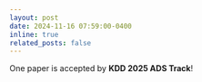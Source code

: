 ```yaml
---
layout: post
date: 2024-11-16 07:59:00-0400
inline: true
related_posts: false
---
```


One paper is accepted by **KDD 2025 ADS Track**!